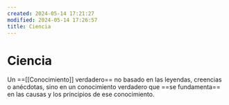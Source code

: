 ```yaml
---
created: 2024-05-14 17:21:27
modified: 2024-05-14 17:26:57
title: Ciencia
---
```


# Ciencia

Un ==[[Conocimiento]] verdadero== no basado en las leyendas, creencias o anécdotas, sino en un conocimiento verdadero que ==se fundamenta== en las causas y los principios de ese conocimiento.

